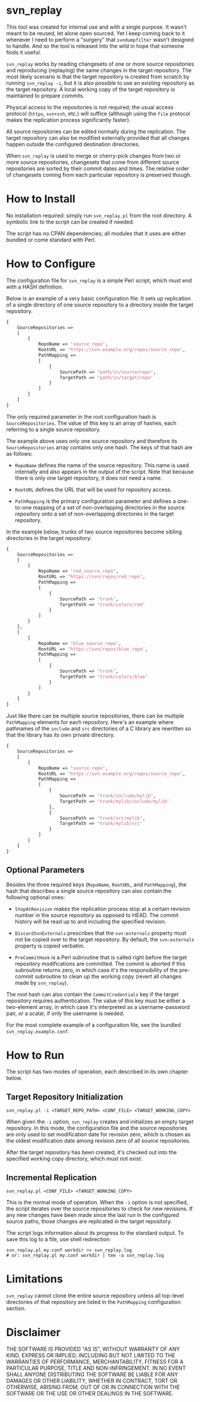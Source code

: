 svn_replay
==========

This tool was created for internal use and with a single purpose.
It wasn't meant to be reused, let alone open sourced.
Yet I keep coming back to it whenever I need to perform a "surgery"
that `svndumpfilter` wasn't designed to handle. And so the tool is
released into the wild in hope that someone finds it useful.

`svn_replay` works by reading changesets of one or more source
repositories and reproducing (replaying) the same changes in the
target repository. The most likely scenario is that the target
repository is created from scratch by running `svn_replay -i`, but
it is also possible to use an existing repository as the target
repository. A local working copy of the target repository is
maintained to prepare commits.

Physical access to the repositories is not required; the usual
access protocol (`https`, `svn+ssh`, etc.) will suffice (although
using the `file` protocol makes the replication process
significantly faster).

All source repositories can be edited normally during the
replication. The target repository can also be modified externally
provided that all changes happen outside the configured
destination directories.

When `svn_replay` is used to merge or cherry-pick changes from two
or more source repositories, changesets that come from different
source repositories are sorted by their commit dates and times.
The relative order of changesets coming from each particular
repository is preserved though.

How to Install
==============

No installation required: simply run `svn_replay.pl` from the root
directory. A symbolic link to the script can be created if needed.

The script has no CPAN dependencies; all modules that it uses are
either bundled or come standard with Perl.

How to Configure
================

The configuration file for `svn_replay` is a simple Perl script,
which must end with a HASH definition.

Below is an example of a very basic configuration file.  It sets
up replication of a single directory of one source repository to a
directory inside the target repository.

```perl
{
    SourceRepositories =>
    [
        {
            RepoName => 'source_repo',
            RootURL => 'https://svn.example.org/repos/source_repo',
            PathMapping =>
            [
                {
                    SourcePath => 'path/in/source/repo',
                    TargetPath => 'path/in/target/repo'
                }
            ]
        }
    ]
}
```

The only required parameter in the root configuration hash is
`SourceRepositories`. The value of this key is an array of hashes,
each referring to a single source repository.

The example above uses only one source repository and therefore
its `SourceRepositories` array contains only one hash. The keys of
that hash are as follows:

- `RepoName` defines the name of the source repository.  This name
  is used internally and also appears in the output of the script.
  Note that because there is only one target repository, it does
  not need a name.

- `RootURL` defines the URL that will be used for repository
  access.

- `PathMapping` is the primary configuration parameter and defines
  a one-to-one mapping of a set of non-overlapping directories in
  the source repository onto a set of non-overlapping directories
  in the target repository.

In the example below, trunks of two source repositories become
sibling directories in the target repository:

```perl
{
    SourceRepositories =>
    [
        {
            RepoName => 'red_source_repo',
            RootURL => 'https://svn/repos/red_repo',
            PathMapping =>
            [
                {
                    SourcePath => 'trunk',
                    TargetPath => 'trunk/colors/red'
                }
            ]
        }
    ],
    [
        {
            RepoName => 'blue_source_repo',
            RootURL => 'https://svn/repos/blue_repo',
            PathMapping =>
            [
                {
                    SourcePath => 'trunk',
                    TargetPath => 'trunk/colors/blue'
                }
            ]
        }
    ]
}
```

Just like there can be multiple source repositories, there can be
multiple `PathMapping` elements for each repository.  Here's an
example where pathnames of the `include` and `src` directories of
a C library are rewritten so that the library has its own private
directory.

```perl
{
    SourceRepositories =>
    [
        {
            RepoName => 'source_repo',
            RootURL => 'https://svn.example.org/repos/source_repo',
            PathMapping =>
            [
                {
                    SourcePath => 'trunk/include/mylib',
                    TargetPath => 'trunk/mylib/include/mylib'
                },
                {
                    SourcePath => 'trunk/src/mylib',
                    TargetPath => 'trunk/mylib/src'
                }
            ]
        }
    ]
}
```

Optional Parameters
-------------------

Besides the three required keys (`RepoName`, `RootURL`, and
`PathMapping`), the hash that describes a single source repository
can also contain the following optional ones:

- `StopAtRevision` makes the replication process stop at a certain
  revision number in the source repository as opposed to HEAD. The
  commit history will be read up to and including the specified
  revision.

- `DiscardSvnExternals` prescribes that the `svn:externals`
  property must not be copied over to the target repository.
  By default, the `svn:externals` property is copied verbatim.

- `PreCommitHook` is a Perl subroutine that is called right before
  the target repository modifications are committed. The commit is
  aborted if this subroutine returns zero, in which case it's the
  responsibility of the pre-commit subroutine to clean up the
  working copy (revert all changes made by `svn_replay`).

The root hash can also contain the `CommitCredentials` key if the
target repository requires authentication. The value of this key
must be either a two-element array, in which case it's interpreted
as a username-password pair, or a scalar, if only the username is
needed.

For the most complete example of a configuration file, see the
bundled `svn_replay.example.conf`.

How to Run
==========

The script has two modes of operation, each described in its own
chapter below.

Target Repository Initialization
--------------------------------

    svn_replay.pl -i <TARGET_REPO_PATH> <CONF_FILE> <TARGET_WORKING_COPY>

When given the `-i` option, `svn_replay` creates and initializes
an empty target repository. In this mode, the configuration file
and the source repositories are only used to set modification date
for revision zero, which is chosen as the oldest modification date
among revision zero of all source repositories.

After the target repository has been created, it's checked out
into the specified working copy directory, which must not exist.

Incremental Replication
-----------------------

    svn_replay.pl <CONF_FILE> <TARGET_WORKING_COPY>

This is the normal mode of operation. When the `-i` option is not
specified, the script iterates over the source repositories to
check for new revisions. If any new changes have been made since
the last run in the configured source paths, those changes are
replicated in the target repository.

The script logs information about its progress to the standard
output. To save this log to a file, use shell redirection:

    svn_replay.pl my.conf workdir >> svn_replay.log
    # or: svn_replay.pl my.conf workdir | tee -a svn_replay.log

Limitations
===========

`svn_replay` cannot clone the entire source repository unless all
top-level directories of that repository are listed in the
`PathMapping` configuration section.

Disclaimer
==========

THE SOFTWARE IS PROVIDED "AS IS", WITHOUT WARRANTY OF ANY KIND,
EXPRESS OR IMPLIED, INCLUDING BUT NOT LIMITED TO THE WARRANTIES
OF PERFORMANCE, MERCHANTABILITY, FITNESS FOR A PARTICULAR PURPOSE,
TITLE AND NON-INFRINGEMENT.  IN NO EVENT SHALL ANYONE DISTRIBUTING
THE SOFTWARE BE LIABLE FOR ANY DAMAGES OR OTHER LIABILITY, WHETHER
IN CONTRACT, TORT OR OTHERWISE, ARISING FROM, OUT OF OR IN
CONNECTION WITH THE SOFTWARE OR THE USE OR OTHER DEALINGS IN THE
SOFTWARE.
